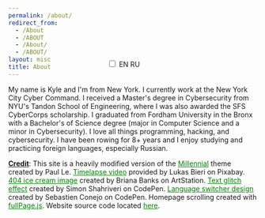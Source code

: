 ```yaml
---
permalink: /about/
redirect_from:
  - /About
  - /ABOUT
  - /About/
  - /ABOUT/
layout: misc
title: About
---
```


<style>
@media screen and (min-width: 1001px) {
	.language-switcher {	
		float: right;
		margin-right: -200px; 
		margin-top: -50px;
	}
}

@media screen and (max-width: 1000px) {
	.language-switcher {	
		position: absolute;
		margin-left: 200px;
		transform: translateY(-53px);
	}
}

@media screen and (min-width: 2000px), screen and (min-height: 1200px) {
	article {
		font-size: 1vw;
	}
}
</style>

<label class="language-switcher">
	<input id="checkbox" type="checkbox" onclick="var x = document.getElementById(&quot;checkbox&quot;).checked;if(x == true){var w = document.getElementsByTagName(&quot;h1&quot;)[0];w.textContent=&quot;Обо Мне&quot;;var y = document.getElementsByTagName(&quot;p&quot;)[1];y.textContent=&quot;Меня зовут Кайл и я из Нью-Йорка. В настоящее время я работаю в Киберкомандовании Нью-Йорка. Я получил степень магистра кибербезопасности в инженерной школе Тандон при Нью-Йоркском университете, где я был получателем стипендии SFS CyberCorp. Я окончил Университет Фордхэма в Бронксе со степенью бакалавра наук в области компьютерных наук со специализацией в области кибербезопасности. Я занимаюсь академической греблей более 8 лет и мне нравится изучать и практиковать иностранные языки, особенно русский.&quot;;var z = document.getElementsByTagName(&quot;p&quot;)[2];z.innerHTML=&quot;<b><ins>Титры</b></ins>: Этот сайт представляет собой сильно модифицированную версию темы <a target=&apos;_blank&apos; rel=&apos;noopener noreferrer&apos; href=&apos;https://github.com/LeNPaul/Millennial&apos; style=&apos;color: green;&apos;>Millennial</a>, созданную Paul Le. <a target=&apos;_blank&apos; rel=&apos;noopener noreferrer&apos; href=&apos;https://pixabay.com/videos/dubrovnik-sunset-sea-city-12866/&apos; style=&apos;color: green;&apos;>Видео с интервальной съемкой</a> предоставлено Lukas Bieri на Pixabay. <a target=&apos;_blank&apos; rel=&apos;noopener noreferrer&apos; href=&apos;https://www.artstation.com/artwork/VdQylR&apos; style=&apos;color: green;&apos;>404 изображение мороженого</a> созданное Briana Banks на ArtStation. <a target=&apos;_blank&apos; rel=&apos;noopener noreferrer&apos; href=&apos;https://codepen.io/hi-im-si/pen/oXyqjG&apos; style=&apos;color: green;&apos;>Эффект текстового глюка</a> созданный Simon Shahriveri на CodePen. <a target=&apos;_blank&apos; rel=&apos;noopener noreferrer&apos; href=&apos;https://codepen.io/sebconejo/pen/oaraoR&apos; style=&apos;color: green;&apos;>Дизайн переключателя языка</a> созданный Sebastien Conejo на CodePen. Прокрутка домашней страницы, созданная с помощью <a target=&apos;_blank&apos; rel=&apos;noopener noreferrer&apos; href=&apos;https://alvarotrigo.com/fullPage/&apos; style=&apos;color: green;&apos;>fullPage.js</a>. Исходный код сайта находится <a target=&apos;_blank&apos; rel=&apos;noopener noreferrer&apos; href=&apos;https://github.com/kyletimmermans/kyletimmermans.github.io&apos; style=&apos;color: green&apos;>здесь</a>.&quot;;}else{var c = document.getElementsByTagName(&quot;h1&quot;)[0];c.textContent=&quot;About&quot;;var a = document.getElementsByTagName(&quot;p&quot;)[1];a.textContent=&quot;Мy name is Kyle and I&apos;m from New York. I currently work at the New York City Cyber Command. I received a Master&apos;s degree in Cybersecurity from NYU&apos;s Tandon School of Engineering, where I was also awarded the SFS CyberCorps scholarship. I graduated from Fordham University in the Bronx with a Bachelor&apos;s of Science degree (major in Computer Science and a minor in Cybersecurity). I love all things programming, hacking, and cybersecurity. I have been rowing for 8+ years and I enjoy studying and practicing foreign languages, especially Russian.&quot;;var b = document.getElementsByTagName(&quot;p&quot;)[2];b.innerHTML=&quot;<b><ins>Credit</b></ins>: This site is a heavily modified version of the <a target=&apos;_blank&apos; rel=&apos;noopener noreferrer&apos; href=&apos;https://github.com/LeNPaul/Millennial&apos; style=&apos;color: green;&apos;>Millennial</a> theme created by Paul Le. <a target=&apos;_blank&apos; rel=&apos;noopener noreferrer&apos; href=&apos;https://pixabay.com/videos/dubrovnik-sunset-sea-city-12866/&apos; style=&apos;color: green;&apos;>Timelapse video</a> provided by Lukas Bieri on Pixabay. <a target=&apos;_blank&apos; rel=&apos;noopener noreferrer&apos; href=&apos;https://www.artstation.com/artwork/VdQylR&apos; style=&apos;color: green;&apos;>404 ice cream image</a> created by Briana Banks on ArtStation. <a target=&apos;_blank&apos; rel=&apos;noopener noreferrer&apos; href=&apos;https://codepen.io/hi-im-si/pen/oXyqjG&apos; style=&apos;color: green;&apos;>Text glitch effect</a> created by Simon Shahriveri on CodePen. <a target=&apos;_blank&apos; rel=&apos;noopener noreferrer&apos; href=&apos;https://codepen.io/sebconejo/pen/oaraoR&apos; style=&apos;color: green;&apos;>Language switcher design</a> created by Sebastien Conejo on CodePen. Homepage scrolling created with <a target=&apos;_blank&apos; rel=&apos;noopener noreferrer&apos; href=&apos;https://alvarotrigo.com/fullPage/&apos; style=&apos;color: green;&apos;>fullPage.js</a>. Website source code located <a target=&apos;_blank&apos; rel=&apos;noopener noreferrer&apos; href=&apos;https://github.com/kyletimmermans/kyletimmermans.github.io&apos; style=&apos;color: green&apos;>here</a>.&quot;;}">
	<span class="slider round"></span>
	<span class="select-en">EN</span>
	<span class="select-ru">RU</span>
</label>

Мy name is Kyle and I'm from New York. I currently work at the New York City Cyber Command. I received a Master's degree in Cybersecurity from NYU's Tandon School of Engineering, where I was also awarded the SFS CyberCorps scholarship. I graduated from Fordham University in the Bronx with a Bachelor's of Science degree (major in Computer Science and a minor in Cybersecurity). I love all things programming, hacking, and cybersecurity. I have been rowing for 8+ years and I enjoy studying and practicing foreign languages, especially Russian. 

**<ins>Credit</ins>**: This site is a heavily modified version of the <a target="_blank" rel="noopener noreferrer" href="https://github.com/LeNPaul/Millennial" style="color: green">Millennial</a> theme created by Paul Le. <a target="_blank" rel="noopener noreferrer" href="https://pixabay.com/videos/dubrovnik-sunset-sea-city-12866/" style="color: green;">Timelapse video</a> provided by Lukas Bieri on Pixabay. <a target="_blank" rel="noopener noreferrer" href="https://www.artstation.com/artwork/VdQylR" style="color: green;">404 ice cream image</a> created by Briana Banks on ArtStation. <a target="_blank" rel="noopener noreferrer" href="https://codepen.io/hi-im-si/pen/oXyqjG" style="color: green;">Text glitch effect</a> created by Simon Shahriveri on CodePen. <a target="_blank" rel="noopener noreferrer" href="https://codepen.io/sebconejo/pen/oaraoR" style="color: green;">Language switcher design</a> created by Sebastien Conejo on CodePen. Homepage scrolling created with <a target="_blank" rel="noopener noreferrer" href="https://alvarotrigo.com/fullPage/" style="color: green;">fullPage.js</a>. Website source code located <a target="_blank" rel="noopener noreferrer" href="https://github.com/kyletimmermans/kyletimmermans.github.io" style="color: green;">here</a>.
